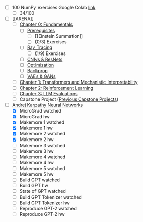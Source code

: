 - [ ] 100 NumPy exercises Google Colab [link](https://colab.research.google.com/drive/1LS8IgXE5zQ5bTNj43oVVBt45ourlra6S#scrollTo=249806a3)
	- [ ] 34/100
- [ ] [[ARENA]]
	- [ ] [Chapter 0: Fundamentals](https://arena-chapter0-fundamentals.streamlit.app/)
		- [ ] [Prerequisites](https://colab.research.google.com/github/callummcdougall/ARENA_3.0/blob/main/chapter0_fundamentals/exercises/part0_prereqs/0.0_Prerequisites_exercises.ipynb?t=20250618)
			- [ ] [[Einstein Summation]]
			- [ ] (0/3) Exercises
		- [ ] [Ray Tracing](https://colab.research.google.com/github/callummcdougall/ARENA_3.0/blob/main/chapter0_fundamentals/exercises/part1_ray_tracing/0.1_Ray_Tracing_exercises.ipynb?t=20250618)
			- [ ] (1/9) Exercises
		- [ ] [CNNs & ResNets](https://colab.research.google.com/github/callummcdougall/ARENA_3.0/blob/main/chapter0_fundamentals/exercises/part2_cnns/0.2_CNNs_&_ResNets_exercises.ipynb?t=20250618)
		- [ ] [Optimization](https://colab.research.google.com/github/callummcdougall/ARENA_3.0/blob/main/chapter0_fundamentals/exercises/part3_optimization/0.3_Optimization_exercises.ipynb?t=20250618)
		- [ ] [Backprop](https://colab.research.google.com/github/callummcdougall/ARENA_3.0/blob/main/chapter0_fundamentals/exercises/part4_backprop/0.4_Backprop_exercises.ipynb?t=20250618)
		- [ ] [VAEs & GANs](https://colab.research.google.com/github/callummcdougall/ARENA_3.0/blob/main/chapter0_fundamentals/exercises/part5_vaes_and_gans/0.5_VAEs_&_GANs_exercises.ipynb?t=20250618)
	- [ ] [Chapter 1: Transformers and Mechanistic Interpretability](https://arena-chapter1-transformer-interp.streamlit.app/)
	- [ ] [Chapter 2: Reinforcement Learning](https://arena-chapter2-rl.streamlit.app/)
	- [ ] [Chapter 3: LLM Evaluations](https://arena-chapter3-llm-evals.streamlit.app/)
	- [ ] Capstone Project ([Previous Capstone Projects](https://arena.education/previous-capstone-projects))
- [ ] [Andrej Karpathy Neural Networks](https://www.youtube.com/watch?v=VMj-3S1tku0&list=PLAqhIrjkxbuWI23v9cThsA9GvCAUhRvKZ)
	- [x] MicroGrad watched
	- [x] MicroGrad hw
	- [x] Makemore 1 watched
	- [x] Makemore 1 hw
	- [x] Makemore 2 watched
	- [x] Makemore 2 hw
	- [ ] Makemore 3 watched
	- [ ] Makemore 3 hw
	- [ ] Makemore 4 watched
	- [ ] Makemore 4 hw
	- [ ] Makemore 5 watched
	- [ ] Makemore 5 hw
	- [ ] Build GPT watched
	- [ ] Build GPT hw
	- [ ] State of GPT watched
	- [ ] Build GPT Tokenizer watched
	- [ ] Build GPT Tokenizer hw
	- [ ] Reproduce GPT-2 watched
	- [ ] Reproduce GPT-2 hw